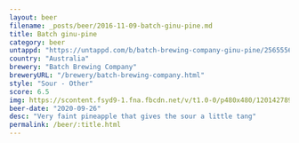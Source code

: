 ```yaml
---
layout: beer
filename: _posts/beer/2016-11-09-batch-ginu-pine.md
title: Batch ginu-pine
category: beer
untappd: "https://untappd.com/b/batch-brewing-company-ginu-pine/2565556"
country: "Australia"
brewery: "Batch Brewing Company"
breweryURL: "/brewery/batch-brewing-company.html"
style: "Sour - Other"
score: 6.5
img: https://scontent.fsyd9-1.fna.fbcdn.net/v/t1.0-0/p480x480/120142789_10158639368243745_3634416613503668634_o.jpg?_nc_cat=104&_nc_sid=0be424&_nc_ohc=bca_aeTXhEcAX_nAkhs&_nc_ht=scontent.fsyd9-1.fna&tp=6&oh=e006f67dab6ebd0bf7b0a4974507fbfa&oe=5F949C0B
beer-date: "2020-09-26"
desc: "Very faint pineapple that gives the sour a little tang"
permalink: /beer/:title.html
---
```

